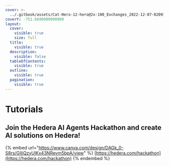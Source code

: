 ```yaml
---
cover: >-
  ../.gitbook/assets/Cat-Hero-12-hero@2x-100_Exchanges_2022-12-07-020913_ugkr.webp
coverY: -751.6690909090909
layout:
  cover:
    visible: true
    size: full
  title:
    visible: true
  description:
    visible: false
  tableOfContents:
    visible: true
  outline:
    visible: true
  pagination:
    visible: true
---
```


# Tutorials

## Join the Hedera AI Agents Hackathon and create AI solutions on Hedera!

{% embed url="https://www.canva.com/design/DAGk_0-S8rs/GIIjQzyUlKx43NRevm5bpA/view" %}
[https://hedera.com/hackathon](https://hedera.com/hackathon)
{% endembed %}
